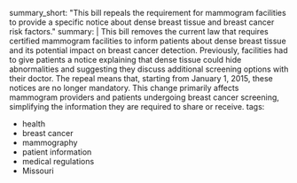 summary_short: "This bill repeals the requirement for mammogram facilities to provide a specific notice about dense breast tissue and breast cancer risk factors."
summary: |
  This bill removes the current law that requires certified mammogram facilities to inform patients about dense breast tissue and its potential impact on breast cancer detection. Previously, facilities had to give patients a notice explaining that dense tissue could hide abnormalities and suggesting they discuss additional screening options with their doctor. The repeal means that, starting from January 1, 2015, these notices are no longer mandatory. This change primarily affects mammogram providers and patients undergoing breast cancer screening, simplifying the information they are required to share or receive.
tags:
  - health
  - breast cancer
  - mammography
  - patient information
  - medical regulations
  - Missouri

